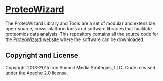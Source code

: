# [ProteoWizard](http://proteowizard.sourceforge.net/DEV/home.html)

The ProteoWizard Library and Tools are a set of modular and extensible open-source, cross-platform tools and software libraries that facilitate proteomics data analysis. This repository contains all the source code for the [ProteoWizard website](http://proteowizard.sourceforge.net/DEV/home.html) where the software can be downloaded.

## Copyright and License

Copyright 2013-2015 Iron Summit Media Strategies, LLC. Code released under the [Apache 2.0](https://github.com/IronSummitMedia/startbootstrap-grayscale/blob/gh-pages/LICENSE) license.